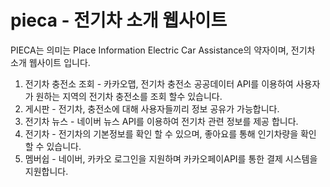 # pieca - 전기차 소개 웹사이트
PIECA는 의미는 Place Information Electric Car Assistance의 약자이며, 전기차 소개 웹사이트 입니다.
1. 전기차 충전소 조회 - 카카오맵, 전기차 충전소 공공데이터 API를 이용하여 사용자가 원하는 지역의 전기차 충전소를 조회 할수 있습니다.  
2. 게시판 - 전기차, 충전소에 대해 사용자들끼리 정보 공유가 가능합니다.
3. 전기차 뉴스 - 네이버 뉴스 API를 이용하여 전기차 관련 정보를 제공 합니다.
4. 전기차 - 전기차의 기본정보를 확인 할 수 있으며, 좋아요를 통해 인기차량을 확인 할 수 있습니다.
5. 멤버쉽 - 네이버, 카카오 로그인을 지원하며 카카오페이API를 통한 결제 시스템을 지원합니다.
